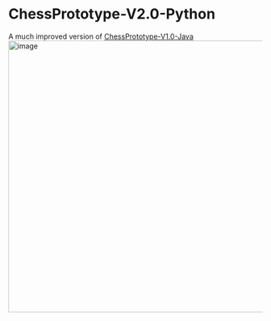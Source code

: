 # ChessPrototype-V2.0-Python
A much improved version of [ChessPrototype-V1.0-Java](https://github.com/leonlolleonlol/ChessPrototype-V1.0-Java)
<img width="959" height="539" alt="image" src="https://github.com/user-attachments/assets/32559c7b-c66f-4b7f-9bd7-366121867bda" />
